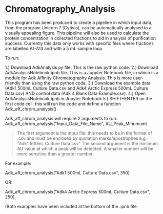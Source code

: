# Chromatography_Analysis

This program has been produced to create a pipeline in which input data, from the program Unicorn 7 (Cytivia), can be automatically analysed to a visually appealing figure. This pipeline will also be used to calculate the protein concentration in collected fractions to aid in analysis of purification success. Currently this data only works with specific files where fractions are labelled A1-A13 and with a 5 mL sample loop.

To run:

  1.) Download AdkAnalysis.py file. This is the raw python code.
  2.) Download AdkAnalysisNotebook.ipnb file. This is a Jupyter Notebook file, in which is a module for Adk Affinity Chromatography Analysis. This is more user-friendly than using       the raw python code.
  3.) Download the example data (Adk1 500mL Culture Data.csv and Adk4 Arctic Express 500mL Culture Data.csv) AND control data (Adk 4 Blank Data Example.csv).
  4.) Open AdkAnalysisNotebook.ipnb in Jupyter Notebook
  5.) SHIFT+ENTER on the first code cell: this will run the code and define a function Adk_aff_chrom_analysis()

Adk_aff_chrom_analysis will require 2 arguments to run: Adk_aff_chrom_analysis("Input_Data_File_Name", AU_Peak_Minumum)
  > The first argument is the input file: this needs to be in the format of .csv and must be enclosed by quotation marks/apostrophes e.g. "Adk1 500mL Culture Data.csv"
  > The second argument is the minimum AU value at which a peak will be detected. A smaller number will be more sensitive than a greater number
  
For example:
  
  Adk_aff_chrom_analysis("Adk1 500mL Culture Data.csv", 350)
  
  OR:
  
  Adk_aff_chrom_analysis("Adk4 Arctic Express 500mL Culture Data.csv", 250)
  
  (Both examples have been included at the bottom of the .ipnb file
  
